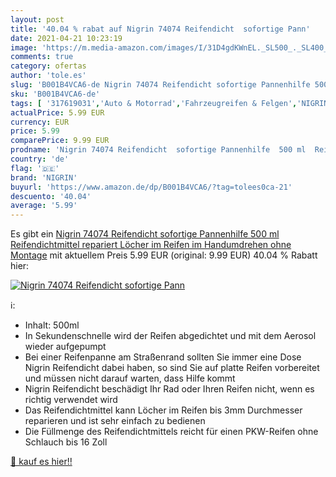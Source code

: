 ```yaml
---
layout: post
title: '40.04 % rabat auf Nigrin 74074 Reifendicht  sofortige Pann'
date: 2021-04-21 10:23:19
image: 'https://m.media-amazon.com/images/I/31D4gdKWnEL._SL500_._SL400_.jpg'
comments: true
category: ofertas
author: 'tole.es'
slug: 'B001B4VCA6-de Nigrin 74074 Reifendicht sofortige Pannenhilfe 500 ml...'
sku: 'B001B4VCA6-de'
tags: [ '317619031','Auto & Motorrad','Fahrzeugreifen & Felgen','NIGRIN','Produkte','Reifendichtmittel','Zubehör für Reifen & Felgen','nigrin', ]
actualPrice: 5.99 EUR
currency: EUR
price: 5.99
comparePrice: 9.99 EUR
prodname: 'Nigrin 74074 Reifendicht  sofortige Pannenhilfe  500 ml  Reifendichtmittel repariert Löcher im Reifen im Handumdrehen ohne Montage'
country: 'de'
flag: '🇩🇪'
brand: 'NIGRIN'
buyurl: 'https://www.amazon.de/dp/B001B4VCA6/?tag=tolees0ca-21'
descuento: '40.04'
average: '5.99'
---
```


Es gibt ein [Nigrin 74074 Reifendicht  sofortige Pannenhilfe  500 ml  Reifendichtmittel repariert Löcher im Reifen im Handumdrehen ohne Montage](https://www.amazon.de/dp/B001B4VCA6/?tag=tolees0ca-21) mit aktuellem Preis 5.99 EUR (original: 9.99 EUR) 40.04 % Rabatt hier:

[![Nigrin 74074 Reifendicht  sofortige Pann](https://m.media-amazon.com/images/I/31D4gdKWnEL._SL500_._SL400_.jpg)](https://www.amazon.de/dp/B001B4VCA6/?tag=tolees0ca-21)

ℹ️:

- Inhalt: 500ml
- In Sekundenschnelle wird der Reifen abgedichtet und mit dem Aerosol wieder aufgepumpt
- Bei einer Reifenpanne am Straßenrand sollten Sie immer eine Dose Nigrin Reifendicht dabei haben, so sind Sie auf platte Reifen vorbereitet und müssen nicht darauf warten, dass Hilfe kommt
- Nigrin Reifendicht beschädigt Ihr Rad oder Ihren Reifen nicht, wenn es richtig verwendet wird
- Das Reifendichtmittel kann Löcher im Reifen bis 3mm Durchmesser reparieren und ist sehr einfach zu bedienen
- Die Füllmenge des Reifendichtmittels reicht für einen PKW-Reifen ohne Schlauch bis 16 Zoll

[🛒 kauf es hier!!](https://www.amazon.de/dp/B001B4VCA6/?tag=tolees0ca-21)
